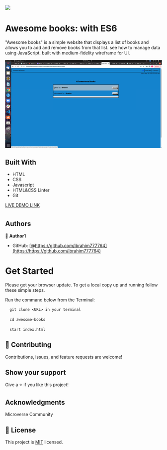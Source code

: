 ![](https://img.shields.io/badge/Microverse-blueviolet)

# Awesome books: with ES6

"Awesome books" is a simple website that displays a list of books and allows you to add and remove books from that list. see how to manage data using JavaScript. built with medium-fidelity wireframe for UI.

![screenshot](assets/images/ibnas.png)

## Built With

- HTML
- CSS
- Javascript
- HTML&CSS Linter
- Git

[LIVE DEMO LINK]( https://ibrahim777764.github.io/week2-es6-project/)

#

## Authors

👤 **Author1**

- GitHub: [@https://github.com/ibrahim777764](https://https://github.com/ibrahim777764)


# Get Started

Please get your browser update.
To get a local copy up and running follow these simple steps.

Run the command below from the Terminal:

      git clone <URL> in your terminal

      cd awesome-books

      start index.html
## 🤝 Contributing

Contributions, issues, and feature requests are welcome!

## Show your support

Give a ⭐️ if you like this project!

## Acknowledgments

Microverse Community

## 📝 License

This project is [MIT](./MIT.md) licensed.
